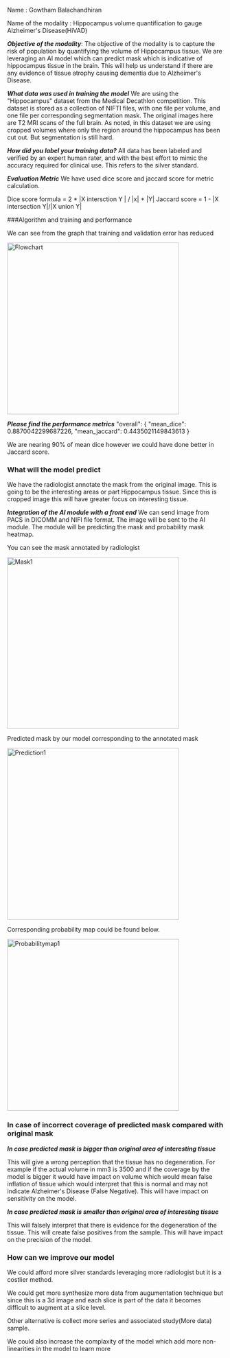 Name : Gowtham Balachandhiran

Name of the modality : Hippocampus volume quantification to gauge Alzheimer's Disease(HiVAD)

***Objective of the modality***:
The objective of the modality is to capture the risk of population by quantifying the volume of Hippocampus tissue. We are leveraging an AI model which can predict mask which is indicative of hippocampus tissue in the brain. This will help us understand if there are any evidence of tissue atrophy causing dementia due to Alzheimer's Disease.

***What data was used in training the model***
We are using the "Hippocampus" dataset from the Medical Decathlon competition. This dataset is stored as a collection of NIFTI files, with one file per volume, and one file per corresponding segmentation mask. The original images here are T2 MRI scans of the full brain. As noted, in this dataset we are using cropped volumes where only the region around the hippocampus has been cut out. But segmentation is still hard. 

***How did you label your training data?***
All data has been labeled and verified by an expert human rater, and with the best effort to mimic the accuracy required for clinical use. This refers to the silver standard.

***Evaluation Metric***
We have used dice score and jaccard score for metric calculation.

Dice score formula = 2 * |X intersction Y | / |x| + |Y|
Jaccard score = 1 - |X intersection Y|/|X union Y|

###Algorithm and training and performance

We can see from the graph that training and validation error has reduced

<img src="../../section2/out/TrainVsValLoss.png" alt="Flowchart" height="400"/>

***Please find the performance metrics***
"overall": {
    "mean_dice": 0.8870042299687226,
    "mean_jaccard": 0.4435021149843613
  }
  
We are nearing 90% of mean dice however we could have done better in Jaccard score.
  
### What will the model predict
We have the radiologist annotate the mask from the original image. This is going to be the interesting areas or part Hippocampus tissue. Since this is cropped image this will have greater focus on interesting tissue.
  
  
  ***Integration of the AI module with a front end***
  We can send image from PACS in DICOMM and NIFI file format. The image will be sent to the AI module. The module will be predicting the mask and probability mask heatmap.
  
You can see the mask annotated by radiologist
  
<img src="../../section2/out/Mask1.png" alt="Mask1" height="400"/>
 
Predicted mask by our model corresponding to the annotated mask

<img src="../../section2/out/Prediction1.png" alt="Prediction1" height="400"/>  

Corresponding probability map could be found below.

<img src="../../section2/out/Probabilitymap1.png" alt="Probabilitymap1" height="400"/>

### In case of incorrect coverage of predicted mask compared with original mask 

***In case predicted mask is bigger than original area of interesting tissue***

This will give a wrong perception that the tissue has no degeneration. For example if the actual volume in mm3 is 3500 and if the coverage by the model is bigger it would have impact on volume which would mean false inflation of tissue which would interpret that this is normal and may not indicate Alzheimer's Disease (False Negative). This will have impact on sensitivity on the model.

***In case predicted mask is smaller than original area of interesting tissue***

This will falsely interpret that there is evidence for the degeneration of the tissue. This will create false positives from the sample. This will have impact on the precision of the model.

### How can we improve our model

 We could afford more silver standards leveraging more radiologist but it is a costlier method.

We could get more synthesize more data from augumentation technique but since this is a 3d image and each slice is part of the data it becomes difficult to augment at a slice level.

Other alternative is collect more series and associated study(More data) sample. 

We could also increase the complaxity of the model which add more non-linearities in the model to learn more 








  


  
  